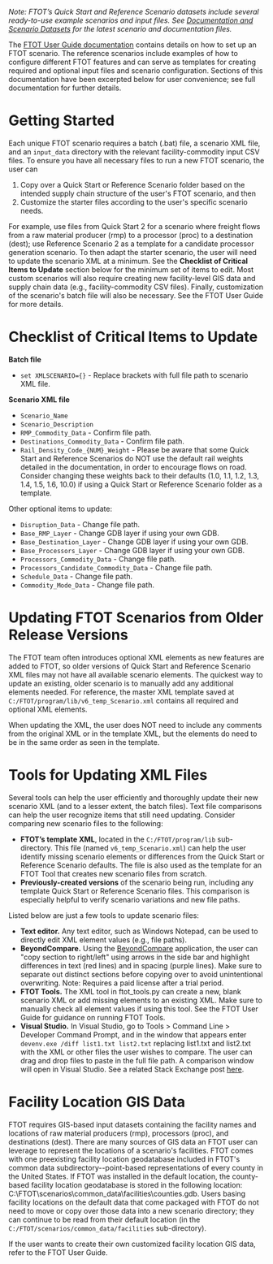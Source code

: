 _Note: FTOT’s Quick Start and Reference Scenario datasets include several ready-to-use example scenarios and input files. See [Documentation and Scenario Datasets](https://volpeusdot.github.io/FTOT-Public/data_download.html) for the latest scenario and documentation files._

The [FTOT User Guide documentation](https://volpeusdot.github.io/FTOT-Public/data_download.html) contains details on how to set up an FTOT scenario. The reference scenarios include examples of how to configure different FTOT features and can serve as templates for creating required and optional input files and scenario configuration. Sections of this documentation have been excerpted below for user convenience; see full documentation for further details.

# Getting Started
Each unique FTOT scenario requires a batch (.bat) file, a scenario XML file, and an `input_data` directory with the relevant facility-commodity input CSV files. To ensure you have all necessary files to run a new FTOT scenario, the user can
1. Copy over a Quick Start or Reference Scenario folder based on the intended supply chain structure of the user's FTOT scenario, and then
2. Customize the starter files according to the user's specific scenario needs.

For example, use files from Quick Start 2 for a scenario where freight flows from a raw material producer (rmp) to a processor (proc) to a destination (dest); use Reference Scenario 2 as a template for a candidate processor generation scenario. To then adapt the starter scenario, the user will need to update the scenario XML at a minimum. See the **Checklist of Critical Items to Update** section below for the minimum set of items to edit. Most custom scenarios will also require creating new facility-level GIS data and supply chain data (e.g., facility-commodity CSV files). Finally, customization of the scenario's batch file will also be necessary. See the FTOT User Guide for more details.

# Checklist of Critical Items to Update
**Batch file**
* `set XMLSCENARIO={}` - Replace brackets with full file path to scenario XML file.

**Scenario XML file**
* `Scenario_Name`
* `Scenario_Description`
* `RMP_Commodity_Data` - Confirm file path.
* `Destinations_Commodity_Data` - Confirm file path.
* `Rail_Density_Code_{NUM}_Weight` - Please be aware that some Quick Start and Reference Scenarios do NOT use the default rail weights detailed in the documentation, in order to encourage flows on road. Consider changing these weights back to their defaults (1.0, 1.1, 1.2, 1.3, 1.4, 1.5, 1.6, 10.0) if using a Quick Start or Reference Scenario folder as a template.

Other optional items to update:
* `Disruption_Data` - Change file path.
* `Base_RMP_Layer` - Change GDB layer if using your own GDB.
* `Base_Destination_Layer` - Change GDB layer if using your own GDB.
* `Base_Processors_Layer` - Change GDB layer if using your own GDB.
* `Processors_Commodity_Data` - Change file path.
* `Processors_Candidate_Commodity_Data` - Change file path.
* `Schedule_Data` - Change file path.
* `Commodity_Mode_Data` - Change file path.

# Updating FTOT Scenarios from Older Release Versions
The FTOT team often introduces optional XML elements as new features are added to FTOT, so older versions of Quick Start and Reference Scenario XML files may not have all available scenario elements. The quickest way to update an existing, older scenario is to manually add any additional elements needed. For reference, the master XML template saved at `C:/FTOT/program/lib/v6_temp_Scenario.xml` contains all required and optional XML elements. 

When updating the XML, the user does NOT need to include any comments from the original XML or in the template XML, but the elements do need to be in the same order as seen in the template.

# Tools for Updating XML Files
Several tools can help the user efficiently and thoroughly update their new scenario XML (and to a lesser extent, the batch files). Text file comparisons can help the user recognize items that still need updating. Consider comparing new scenario files to the following:

* **FTOT’s template XML**, located in the `C:/FTOT/program/lib` sub-directory. This file (named `v6_temp_Scenario.xml`) can help the user identify missing scenario elements or differences from the Quick Start or Reference Scenario defaults. The file is also used as the template for an FTOT Tool that creates new scenario files from scratch.
* **Previously-created versions** of the scenario being run, including any template Quick Start or Reference Scenario files. This comparison is especially helpful to verify scenario variations and new file paths.

Listed below are just a few tools to update scenario files:

* **Text editor.** Any text editor, such as Windows Notepad, can be used to directly edit XML element values (e.g., file paths).
* **BeyondCompare.** Using the [BeyondCompare](https://www.scootersoftware.com/) application, the user can "copy section to right/left" using arrows in the side bar and highlight differences in text (red lines) and in spacing (purple lines). Make sure to separate out distinct sections before copying over to avoid unintentional overwriting. Note: Requires a paid license after a trial period.
* **FTOT Tools.** The XML tool in ftot_tools.py can create a new, blank scenario XML or add missing elements to an existing XML. Make sure to manually check all element values if using this tool. See the FTOT User Guide for guidance on running FTOT Tools.
* **Visual Studio.** In Visual Studio, go to Tools > Command Line > Developer Command Prompt, and in the window that appears enter `devenv.exe /diff list1.txt list2.txt` replacing list1.txt and list2.txt with the XML or other files the user wishes to compare. The user can drag and drop files to paste in the full file path. A comparison window will open in Visual Studio. See a related Stack Exchange post [here](https://stackoverflow.com/questions/13752998/compare-two-files-in-visual-studio).

# Facility Location GIS Data
FTOT requires GIS-based input datasets containing the facility names and locations of raw material producers (rmp), processors (proc), and destinations (dest). There are many sources of GIS data an FTOT user can leverage to represent the locations of a scenario's facilities. FTOT comes with one preexisting facility location geodatabase included in FTOT's common data subdirectory--point-based representations of every county in the United States. If FTOT was installed in the default location, the county-based facility location geodatabase is stored in the following location: C:\FTOT\scenarios\common_data\facilities\counties.gdb. Users basing facility locations on the default data that come packaged with FTOT do not need to move or copy over those data into a new scenario directory; they can continue to be read from their default location (in the `C:/FTOT/scenarios/common_data/facilities` sub-directory).

If the user wants to create their own customized facility location GIS data, refer to the FTOT User Guide.
